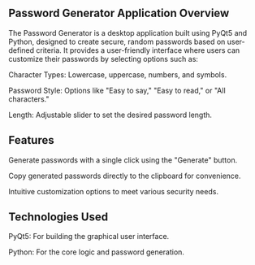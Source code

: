 ## Password Generator Application Overview
The Password Generator is a desktop application built using PyQt5 and Python, designed to create secure, random passwords based on user-defined criteria. It provides a user-friendly interface where users can customize their passwords by selecting options such as:

Character Types: Lowercase, uppercase, numbers, and symbols.

Password Style: Options like "Easy to say," "Easy to read," or "All characters."

Length: Adjustable slider to set the desired password length.

## Features

Generate passwords with a single click using the "Generate" button.

Copy generated passwords directly to the clipboard for convenience.

Intuitive customization options to meet various security needs.

## Technologies Used

PyQt5: For building the graphical user interface.

Python: For the core logic and password generation.
